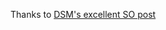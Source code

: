 <!--
.. title: The difference between list.sort and sorted(list) in Python 3
.. slug: the-difference-between-listsort-and-sortedlist-in-python-3
.. date: 2016-07-20 21:08:50 UTC-07:00
.. tags:
.. category: Python
.. link:
.. description: Why does python have a li.sort() method and a sorted(li) function? They're for different uses.
.. type: text
-->

Thanks to [DSM's excellent SO post](http://stackoverflow.com/a/9320799/3389827)
